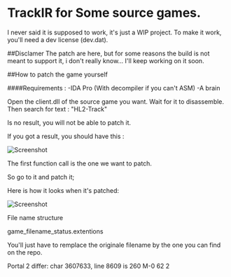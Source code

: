 TrackIR for Some source games.
===================



I never said it is supposed to work, it's just a WIP project.
To make it work, you'll need a dev license (dev.dat).


##Disclamer
The patch are here, but for some reasons the build is not meant to support it, i don't really know...
I'll keep working on it soon.


##How to patch the game yourself


####Requirements :
-IDA Pro (With decompiler if you can't ASM)
-A brain


Open the client.dll of the source game you want.
Wait for it to disassemble.
Then search for text : "HL2-Track"

Is no result, you will not be able to patch it.

If you got a result, you should have this :


![Screenshot](http://puu.sh/kdalb/a9ae25bee3.png)


The first function call is the one we want to patch.

So go to it and patch it;

Here is how it looks when it's patched:

![Screenshot](http://puu.sh/kdahd/c61894431b.png)








File name structure


game_filename_status.extentions


You'll just have to remplace the originale filename by the one you can find on the repo.

Portal 2
differ: char 3607633, line 8609 is 260 M-0  62 2

